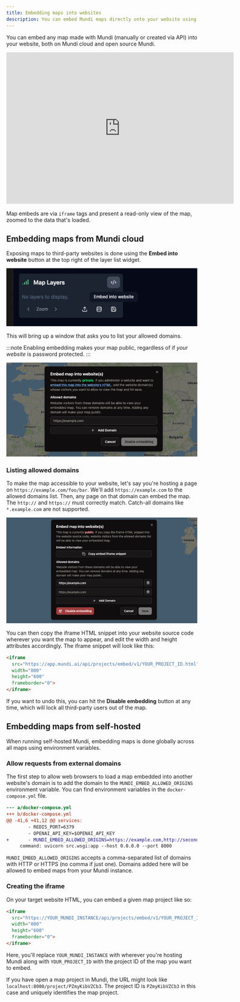 ```yaml
---
title: Embedding maps into websites
description: You can embed Mundi maps directly onto your website using an iframe, allowing your website users to pan and zoom around a particular set of map data
---
```


You can embed any map made with Mundi (manually or created via API) into your website, both on Mundi cloud and open
source Mundi.

<iframe
  src="https://app.mundi.ai/api/projects/embed/v1/PHADgnGVJ3qz.html"
  width="600"
  height="400"
  style="height: 400px; margin-left: auto; margin-right: auto;"
  frameborder="0">
</iframe>

Map embeds are via `iframe` tags and present a read-only view of the map, zoomed to the data that's loaded.


## Embedding maps from Mundi cloud

Exposing maps to third-party websites is done using the **Embed into website** button at the top right
of the layer list widget.

![Embed into website button](../../../assets/embedding/embed-button.png)

This will bring up a window that asks you to list your allowed domains.

:::note
Enabling embedding makes your map public, regardless of if *your website* is password protected.
:::

![Embedding mundi map into website via open source web GIS](../../../assets/embedding/first-popup.png)

### Listing allowed domains

To make the map accessible to your website, let's say you're hosting a page on `https://example.com/foo/bar`.
We'll add `https://example.com` to the allowed domains list. Then, any page on that domain can embed
the map. The `http://` and `https://` must correctly match. Catch-all domains like `*.example.com` are
not supported.

![managing mundi allowed domains for embedding](../../../assets/embedding/second-popup.png)

You can then copy the iframe HTML snippet into your website source code wherever you want the map to
appear, and edit the width and height attributes accordingly. The iframe snippet will look like this:

```html
<iframe
  src="https://app.mundi.ai/api/projects/embed/v1/YOUR_PROJECT_ID.html"
  width="800"
  height="600"
  frameborder="0">
</iframe>
```

If you want to undo this, you can hit the **Disable embedding** button at any time, which will
lock all third-party users out of the map.

## Embedding maps from self-hosted

When running self-hosted Mundi, embedding maps is done globally across all maps using environment
variables.

### Allow requests from external domains

The first step to allow web browsers to load a map embedded into another website's domain is to
add the domain to the `MUNDI_EMBED_ALLOWED_ORIGINS` environment variable. You can find environment
variables in the `docker-compose.yml` file.

```diff
--- a/docker-compose.yml
+++ b/docker-compose.yml
@@ -41,6 +41,12 @@ services:
        - REDIS_PORT=6379
        - OPENAI_API_KEY=$OPENAI_API_KEY
+       - MUNDI_EMBED_ALLOWED_ORIGINS=https://example.com,http://secondwebsite.org
     command: uvicorn src.wsgi:app --host 0.0.0.0 --port 8000
```

`MUNDI_EMBED_ALLOWED_ORIGINS` accepts a comma-separated list of domains with HTTP or HTTPS (no comma if just one).
Domains added here will be allowed to embed maps from your Mundi instance.

### Creating the iframe

On your target website HTML, you can embed a given map project like so:

```html
<iframe
  src="https://YOUR_MUNDI_INSTANCE/api/projects/embed/v1/YOUR_PROJECT_ID.html"
  width="800"
  height="600"
  frameborder="0">
</iframe>
```

Here, you'll replace `YOUR_MUNDI_INSTANCE` with wherever you're hosting Mundi along with
`YOUR_PROJECT_ID` with the project ID of the map you want to embed.

If you have open a map project in Mundi, the URL might look like `localhost:8000/project/PZmyKibVZCb3`.
The project ID is `PZmyKibVZCb3` in this case and uniquely identifies the map project.
